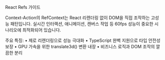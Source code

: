 React Refs 가이드

Context-Action의 RefContext는 React 리렌더링 없이 DOM을 직접 조작하는 고성능 패턴입니다. 실시간 인터랙션, 애니메이션, 캔버스 작업 등 60fps 성능이 중요한 시나리오에 최적화되어 있습니다.

주요 특징:
• 제로 리렌더링으로 성능 극대화
• TypeScript 완벽 지원으로 타입 안전성 보장
• GPU 가속을 위한 translate3d() 변환 내장
• 비즈니스 로직과 DOM 조작의 깔끔한 분리